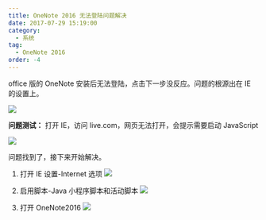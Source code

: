 ```yaml
---
title: OneNote 2016 无法登陆问题解决
date: 2017-07-29 15:19:00
category:
  - 系统
tag:
  - OneNote 2016
order: -4
---
```


office 版的 OneNote 安装后无法登陆，点击下一步没反应。问题的根源出在 IE 的设置上。

![](https://pic4.zhimg.com/v2-d5945359b896ffd09d9973e9597ec06b_r.jpg)

**问题测试：** 打开 IE，访问 live.com，网页无法打开，会提示需要启动 JavaScript

![](https://pic1.zhimg.com/v2-cc00b3039f755b92f9ae511c8b7debd0_r.jpg)

问题找到了，接下来开始解决。

1. 打开 IE 设置-Internet 选项
   ![](https://pic2.zhimg.com/v2-717bf3c8b62748b62a04219435b8a75d_r.jpg)

2. 启用脚本-Java 小程序脚本和活动脚本
   ![](https://pic4.zhimg.com/v2-25697b0c27aa8780c532b7a03a78dcbf_r.jpg)

3. 打开 OneNote2016
   ![](https://pic4.zhimg.com/v2-ff20ef8aa22215cba64b879775dfdf4f_r.jpg)
